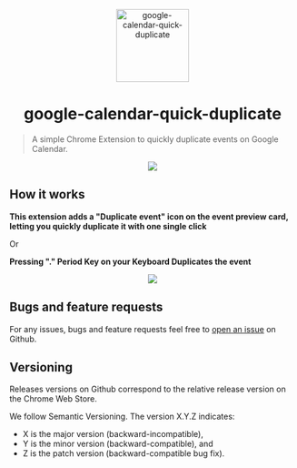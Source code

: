 <p align="center"><img height="128" width="128" src="./assets/icon128.png" alt="google-calendar-quick-duplicate" />
</p>
<h1 align="center">google-calendar-quick-duplicate</h1>

> A simple Chrome Extension to quickly duplicate events on Google Calendar.


<p align="center"><a href="https://chrome.google.com/webstore/detail/google-calendar-quick-dup/belnijodgolpgmpahmdkjbjehbobnfpd?hl=en"><img src="https://storage.googleapis.com/chrome-gcs-uploader.appspot.com/image/WlD8wC6g8khYWPJUsQceQkhXSlv1/UV4C4ybeBTsZt43U4xis.png"></a></p>

## How it works
**This extension adds a "Duplicate event" icon on the event preview card, letting you quickly duplicate it with one single click**
<p>Or</p>

**Pressing "." Period Key on your Keyboard Duplicates the event**

<p align="center">
  <img src="./assets/second.png">
</p>

## Bugs and feature requests
For any issues, bugs and feature requests feel free to [open an issue](https://github.com/fabiosangregorio/google-calendar-quick-duplicate/issues) on Github.

## Versioning
Releases versions on Github correspond to the relative release version on the Chrome Web Store.

We follow Semantic Versioning. The version X.Y.Z indicates:

* X is the major version (backward-incompatible),
* Y is the minor version (backward-compatible), and
* Z is the patch version (backward-compatible bug fix).

